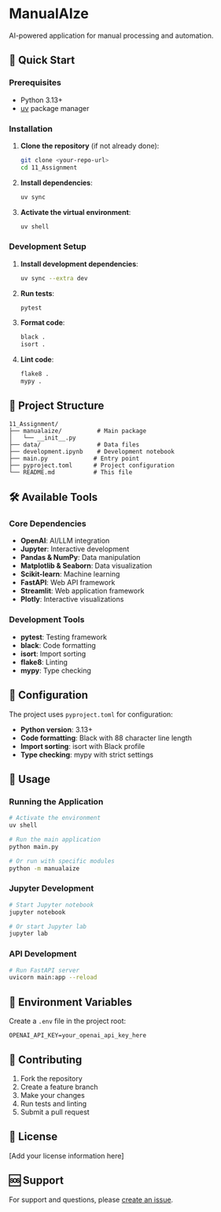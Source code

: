 # ManualAIze

AI-powered application for manual processing and automation.

## 🚀 Quick Start

### Prerequisites

- Python 3.13+
- [uv](https://docs.astral.sh/uv/) package manager

### Installation

1. **Clone the repository** (if not already done):
   ```bash
   git clone <your-repo-url>
   cd 11_Assignment
   ```

2. **Install dependencies**:
   ```bash
   uv sync
   ```

3. **Activate the virtual environment**:
   ```bash
   uv shell
   ```

### Development Setup

1. **Install development dependencies**:
   ```bash
   uv sync --extra dev
   ```

2. **Run tests**:
   ```bash
   pytest
   ```

3. **Format code**:
   ```bash
   black .
   isort .
   ```

4. **Lint code**:
   ```bash
   flake8 .
   mypy .
   ```

## 📁 Project Structure

```
11_Assignment/
├── manualaize/          # Main package
│   └── __init__.py
├── data/                # Data files
├── development.ipynb    # Development notebook
├── main.py             # Entry point
├── pyproject.toml      # Project configuration
└── README.md           # This file
```

## 🛠️ Available Tools

### Core Dependencies
- **OpenAI**: AI/LLM integration
- **Jupyter**: Interactive development
- **Pandas & NumPy**: Data manipulation
- **Matplotlib & Seaborn**: Data visualization
- **Scikit-learn**: Machine learning
- **FastAPI**: Web API framework
- **Streamlit**: Web application framework
- **Plotly**: Interactive visualizations

### Development Tools
- **pytest**: Testing framework
- **black**: Code formatting
- **isort**: Import sorting
- **flake8**: Linting
- **mypy**: Type checking

## 🔧 Configuration

The project uses `pyproject.toml` for configuration:

- **Python version**: 3.13+
- **Code formatting**: Black with 88 character line length
- **Import sorting**: isort with Black profile
- **Type checking**: mypy with strict settings

## 🚀 Usage

### Running the Application

```bash
# Activate the environment
uv shell

# Run the main application
python main.py

# Or run with specific modules
python -m manualaize
```

### Jupyter Development

```bash
# Start Jupyter notebook
jupyter notebook

# Or start Jupyter lab
jupyter lab
```

### API Development

```bash
# Run FastAPI server
uvicorn main:app --reload
```

## 📝 Environment Variables

Create a `.env` file in the project root:

```env
OPENAI_API_KEY=your_openai_api_key_here
```

## 🤝 Contributing

1. Fork the repository
2. Create a feature branch
3. Make your changes
4. Run tests and linting
5. Submit a pull request

## 📄 License

[Add your license information here]

## 🆘 Support

For support and questions, please [create an issue](link-to-issues).
